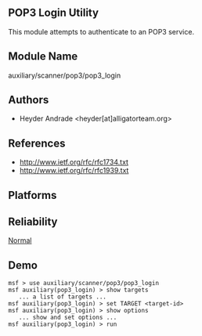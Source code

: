 ## POP3 Login Utility

This module attempts to authenticate to an POP3 service.


## Module Name
auxiliary/scanner/pop3/pop3_login

## Authors
* Heyder Andrade <heyder[at]alligatorteam.org>


## References
* http://www.ietf.org/rfc/rfc1734.txt
* http://www.ietf.org/rfc/rfc1939.txt




## Platforms


## Reliability
[Normal](https://github.com/rapid7/metasploit-framework/wiki/Exploit-Ranking)

## Demo

```
msf > use auxiliary/scanner/pop3/pop3_login
msf auxiliary(pop3_login) > show targets
   ... a list of targets ...
msf auxiliary(pop3_login) > set TARGET <target-id>
msf auxiliary(pop3_login) > show options
   ... show and set options ...
msf auxiliary(pop3_login) > run
```
    
    